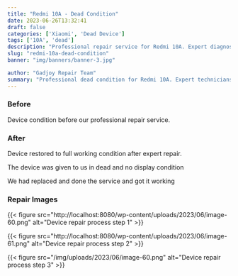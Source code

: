 ```yaml
---
title: "Redmi 10A - Dead Condition"
date: 2023-06-26T13:32:41
draft: false
categories: ['Xiaomi', 'Dead Device']
tags: ['10A', 'dead']
description: "Professional repair service for Redmi 10A. Expert diagnosis and quality repairs in Bangalore."
slug: "redmi-10a-dead-condition"
banner: "img/banners/banner-3.jpg"

author: "Gadjoy Repair Team"
summary: "Professional dead condition for Redmi 10A. Expert technicians, quality parts, warranty included."
---
```


### Before

Device condition before our professional repair service.

### After

Device restored to full working condition after expert repair.

The device was given to us in dead and no display condition

We had replaced and done the service and got it working

### Repair Images

{{< figure src="http://localhost:8080/wp-content/uploads/2023/06/image-60.png" alt="Device repair process step 1" >}}

{{< figure src="http://localhost:8080/wp-content/uploads/2023/06/image-61.png" alt="Device repair process step 2" >}}

{{< figure src="/img/uploads/2023/06/image-60.png" alt="Device repair process step 3" >}}

